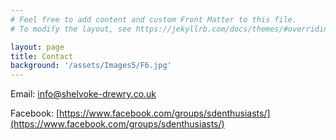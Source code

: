 ```yaml
---
# Feel free to add content and custom Front Matter to this file.
# To modify the layout, see https://jekyllrb.com/docs/themes/#overriding-theme-defaults

layout: page
title: Contact
background: '/assets/Images5/F6.jpg'
---
```


<i class="fa-solid fa-envelope"></i> Email: info@shelvoke-drewry.co.uk

<i class="fa-brands fa-facebook"></i> Facebook: [https://www.facebook.com/groups/sdenthusiasts/](https://www.facebook.com/groups/sdenthusiasts/)